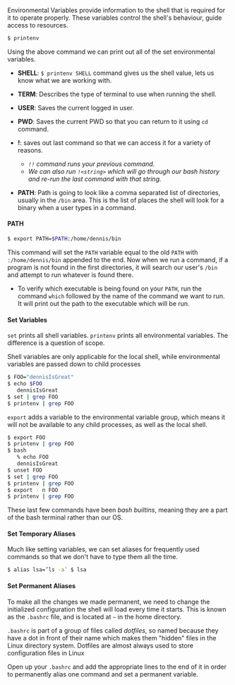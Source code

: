 Environmental Variables provide information to the shell that is required for it to operate properly. These variables control the shell's behaviour, guide access to resources.

```bash
$ printenv
```
Using the above command we can print out all of the set environmental variables.



- **SHELL**:
  `$ printenv SHELL` command gives us the shell value, lets us know what we are working with.

- **TERM**:
  Describes the type of terminal to use when running the shell.

- **USER**:
  Saves the current logged in user.

- **PWD**:
  Saves the current PWD so that you can return to it using `cd` command.

- **!**:
  saves out last command so that we can access it for a variety of reasons.
  - *`!!` command runs your previous command.*
  - *We can also run `!<string>` which will go through our bash history and re-run the last command with that string.*

- **PATH**:
  Path is going to look like a comma separated list of directories, usually in the `/bin` area.
  This is the list of places the shell will look for a binary when a user types in a command.

#### PATH

```bash
$ export PATH=$PATH:/home/dennis/bin
```
This command will set the `PATH` variable equal to the old `PATH` with `:/home/dennis/bin` appended to the end. 
Now when we run a command, if a program is not found in the first directories, it will search our user's `/bin` and attempt to run whatever is found there.

- To verify which executable is being found on your `PATH`, run the command `which` followed by the name of the command we want to run. It will print out the path to the executable which will be run.

#### Set Variables

`set` prints all shell variables. `printenv` prints all environmental variables. The difference is a question of scope.

Shell variables are only applicable for the local shell, while environmental variables are passed down to child processes
 
```bash
$ FOO="dennisIsGreat"
$ echo $FOO
   dennisIsGreat
$ set | grep FOO
$ printenv | grep FOO
```

`export` adds a variable to the environmental variable group, which means it will not be available to any child processes, as well as the local shell.

```bash
$ export FOO
$ printenv | grep FOO
$ bash
   % echo FOO
   dennisIsGreat
$ unset FOO
$ set | grep FOO
$ printenv | grep FOO
$ export - n FOO
$ printenv | grep FOO
```

These last few commands have been *bash builtins*, meaning they are a part of the bash terminal rather than our OS.

#### Set Temporary Aliases

Much like setting variables, we can set aliases for frequently used commands so that we don't have to type them all the time.

```bash
$ alias lsa=’ls -a’ $ lsa 
```

#### Set Permanent Aliases

To make all the changes we made permanent, we need to change the initialized configuration the shell will load every time it starts. This is known as the `.bashrc` file, and is located at `~` in the home directory.

`.bashrc` is part of a group of files called *dotfiles*, so named because they have a dot in front of their name which makes them "hidden" files in the Linux directory system. Dotfiles are almost always used to store configuration files in Linux

Open up your `.bashrc` and add the appropriate lines to the end of it in order to permanently alias one command and set a permanent variable.